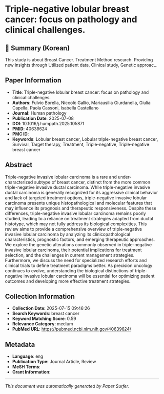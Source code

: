 # Triple-negative lobular breast cancer: focus on pathology and clinical challenges.

## 📝 Summary (Korean)
This study is about Breast Cancer. Treatment Method research. Providing new insights through Utilized patient data, Clinical study, Genetic approac...

## Paper Information
- **Title**: Triple-negative lobular breast cancer: focus on pathology and clinical challenges.
- **Authors**: Fulvio Borella, Niccolò Gallio, Mariausilia Giurdanella, Giulia Capella, Paola Cassoni, Isabella Castellano
- **Journal**: Human pathology
- **Publication Date**: 2025-07-08
- **DOI**: 10.1016/j.humpath.2025.105871
- **PMID**: 40639624
- **PMC ID**: 
- **Keywords**: Lobular breast cancer, Lobular triple-negative breast cancer, Survival, Target therapy, Treatment, Triple-negative, Triple-negative breast cancer

## Abstract
Triple-negative invasive lobular carcinoma is a rare and under-characterized subtype of breast cancer, distinct from the more common triple-negative invasive ductal carcinoma. While triple-negative invasive ductal carcinoma is generally recognized for its aggressive clinical behavior and lack of targeted treatment options, triple-negative invasive lobular carcinoma presents unique histopathological and molecular features that may influence its prognosis and therapeutic responsiveness. Despite these differences, triple-negative invasive lobular carcinoma remains poorly studied, leading to a reliance on treatment strategies adapted from ductal histotype, which may not fully address its biological complexities. This review aims to provide a comprehensive overview of triple-negative invasive lobular carcinoma by analyzing its clinicopathological characteristics, prognostic factors, and emerging therapeutic approaches. We explore the genetic alterations commonly observed in triple-negative invasive lobular carcinoma, their potential implications for treatment selection, and the challenges in current management strategies. Furthermore, we discuss the need for specialized research efforts and clinical trials to define treatment paradigms better. As precision oncology continues to evolve, understanding the biological distinctions of triple-negative invasive lobular carcinoma will be essential for optimizing patient outcomes and developing more effective treatment strategies.

## Collection Information
- **Collection Date**: 2025-07-15 09:46:26
- **Search Keywords**: breast cancer
- **Keyword Matching Score**: 0.59
- **Relevance Category**: medium
- **PubMed URL**: https://pubmed.ncbi.nlm.nih.gov/40639624/

## Metadata
- **Language**: eng
- **Publication Type**: Journal Article, Review
- **MeSH Terms**: 
- **Grant Information**: 

---
*This document was automatically generated by Paper Surfer.*
